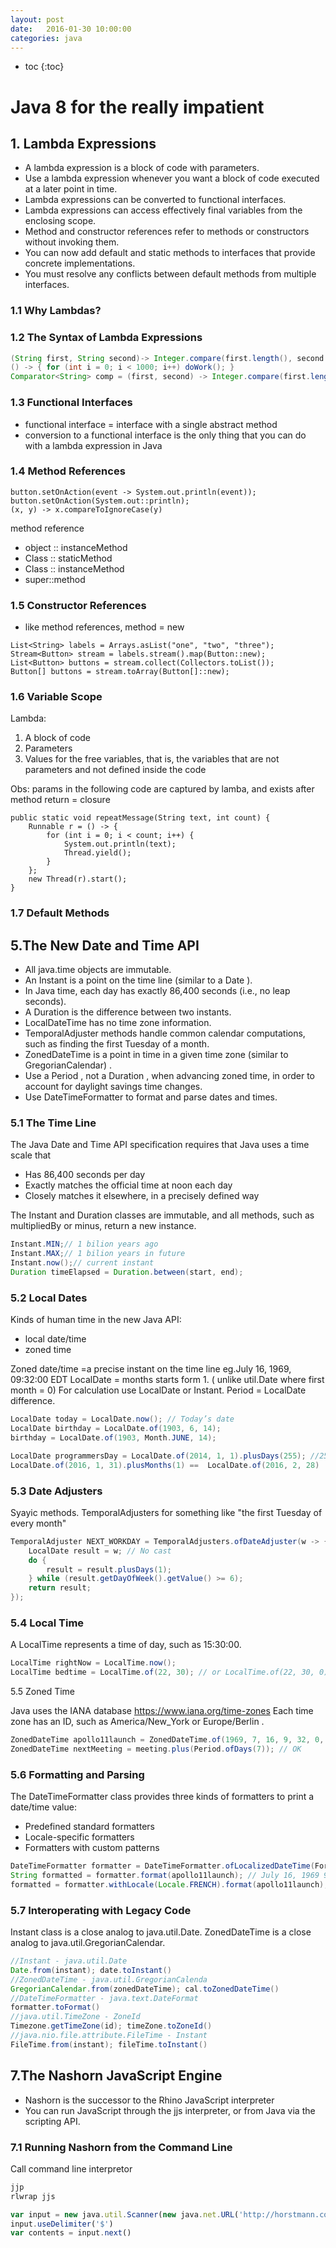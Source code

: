 ```yaml
---
layout: post
date:   2016-01-30 10:00:00
categories: java
---
```

* toc
{:toc}

# Java 8 for the really impatient

## 1. Lambda Expressions

- A lambda expression is a block of code with parameters.
- Use a lambda expression whenever you want a block of code executed at a later point in time.
- Lambda expressions can be converted to functional interfaces.
- Lambda expressions can access effectively final variables from the enclosing scope.
- Method and constructor references refer to methods or constructors without invoking them.
- You can now add default and static methods to interfaces that provide concrete implementations.
- You must resolve any conflicts between default methods from multiple interfaces.

### 1.1 Why Lambdas?

### 1.2 The Syntax of Lambda Expressions

~~~java
(String first, String second)-> Integer.compare(first.length(), second.length())
() -> { for (int i = 0; i < 1000; i++) doWork(); }
Comparator<String> comp = (first, second) -> Integer.compare(first.length(), second.length());
~~~

### 1.3 Functional Interfaces

- functional interface = interface with a single abstract method
- conversion to a functional interface is the only thing that you can do with a lambda expression in Java

### 1.4 Method References

~~~
button.setOnAction(event -> System.out.println(event));
button.setOnAction(System.out::println);
(x, y) -> x.compareToIgnoreCase(y)
~~~

method reference
- object :: instanceMethod
- Class :: staticMethod
- Class :: instanceMethod
- super::method

### 1.5 Constructor References

- like method references, method = new

~~~
List<String> labels = Arrays.asList("one", "two", "three");
Stream<Button> stream = labels.stream().map(Button::new);
List<Button> buttons = stream.collect(Collectors.toList());
Button[] buttons = stream.toArray(Button[]::new);
~~~

### 1.6 Variable Scope

Lambda:
1. A block of code
2. Parameters
3. Values for the free variables, that is, the variables that are not parameters and not defined inside the code

Obs: params in the following code are captured by lamba, and exists after method return = closure

~~~
public static void repeatMessage(String text, int count) {
	Runnable r = () -> {
		for (int i = 0; i < count; i++) {
			System.out.println(text);
			Thread.yield();
		}
	};
	new Thread(r).start();
}
~~~

### 1.7 Default Methods


## 5.The New Date and Time API

- All java.time objects are immutable.
- An Instant is a point on the time line (similar to a Date ).
- In Java time, each day has exactly 86,400 seconds (i.e., no leap seconds).
- A Duration is the difference between two instants.
- LocalDateTime has no time zone information.
- TemporalAdjuster methods handle common calendar computations, such as finding the first Tuesday of a month.
- ZonedDateTime is a point in time in a given time zone (similar to GregorianCalendar) .
- Use a Period , not a Duration , when advancing zoned time, in order to account for daylight savings time changes.
- Use DateTimeFormatter to format and parse dates and times.

### 5.1 The Time Line

The Java Date and Time API specification requires that Java uses a time scale that
- Has 86,400 seconds per day
- Exactly matches the official time at noon each day
- Closely matches it elsewhere, in a precisely defined way

The Instant and Duration classes are immutable, and all methods, such as multipliedBy or minus, return a new instance.

~~~java
Instant.MIN;// 1 bilion years ago
Instant.MAX;// 1 bilion years in future
Instant.now();// current instant
Duration timeElapsed = Duration.between(start, end);
~~~

### 5.2 Local Dates

Kinds of human time in the new Java API:
- local date/time
- zoned time

Zoned date/time =a precise instant on the time line eg.July 16, 1969, 09:32:00 EDT
LocalDate = months starts form 1. ( unlike util.Date where first month = 0)
For calculation use LocalDate or Instant.
Period = LocalDate difference.

~~~java
LocalDate today = LocalDate.now(); // Today’s date
LocalDate birthday = LocalDate.of(1903, 6, 14);
birthday = LocalDate.of(1903, Month.JUNE, 14);

LocalDate programmersDay = LocalDate.of(2014, 1, 1).plusDays(255); //255 day's of the the year
LocalDate.of(2016, 1, 31).plusMonths(1) ==  LocalDate.of(2016, 2, 28)
~~~

### 5.3 Date Adjusters

Syayic methods.
TemporalAdjusters for something like "the first Tuesday of every month"

~~~java
TemporalAdjuster NEXT_WORKDAY = TemporalAdjusters.ofDateAdjuster(w -> {
	LocalDate result = w; // No cast
	do {
		result = result.plusDays(1);
	} while (result.getDayOfWeek().getValue() >= 6);
	return result;
});
~~~

### 5.4 Local Time

A LocalTime represents a time of day, such as 15:30:00.

~~~java
LocalTime rightNow = LocalTime.now();
LocalTime bedtime = LocalTime.of(22, 30); // or LocalTime.of(22, 30, 0)
~~~

5.5 Zoned Time

Java uses the IANA database
https://www.iana.org/time-zones
Each time zone has an ID, such as America/New_York or Europe/Berlin .

~~~java
ZonedDateTime apollo11launch = ZonedDateTime.of(1969, 7, 16, 9, 32, 0, 0,ZoneId.of("America/New_York"));
ZonedDateTime nextMeeting = meeting.plus(Period.ofDays(7)); // OK
~~~

### 5.6 Formatting and Parsing

The DateTimeFormatter class provides three kinds of formatters to print a date/time value:
- Predefined standard formatters
- Locale-specific formatters
- Formatters with custom patterns

~~~java
DateTimeFormatter formatter = DateTimeFormatter.ofLocalizedDateTime(FormatStyle.LONG);
String formatted = formatter.format(apollo11launch); // July 16, 1969 9:32:00 AM EDT
formatted = formatter.withLocale(Locale.FRENCH).format(apollo11launch); // 16 juillet 1969 09:32:00 EDT
~~~

### 5.7 Interoperating with Legacy Code

Instant class is a close analog to java.util.Date.
ZonedDateTime is a close analog to java.util.GregorianCalendar.

~~~java
//Instant - java.util.Date
Date.from(instant); date.toInstant()
//ZonedDateTime - java.util.GregorianCalenda
GregorianCalendar.from(zonedDateTime); cal.toZonedDateTime()
//DateTimeFormatter - java.text.DateFormat
formatter.toFormat()
//java.util.TimeZone - ZoneId
Timezone.getTimeZone(id); timeZone.toZoneId()
//java.nio.file.attribute.FileTime - Instant
FileTime.from(instant); fileTime.toInstant()
~~~

## 7.The Nashorn JavaScript Engine

- Nashorn is the successor to the Rhino JavaScript interpreter
- You can run JavaScript through the jjs interpreter, or from Java via the scripting API.

### 7.1 Running Nashorn from the Command Line

Call command line interpretor

~~~bash
jjp
rlwrap jjs
~~~

~~~js
var input = new java.util.Scanner(new java.net.URL('http://horstmann.com').openStream())
input.useDelimiter('$')
var contents = input.next()
~~~